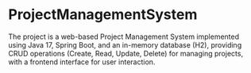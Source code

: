 # ProjectManagementSystem
The project is a web-based Project Management System implemented using Java 17, Spring Boot, and an in-memory database (H2), providing CRUD operations (Create, Read, Update, Delete) for managing projects, with a frontend interface for user interaction.
